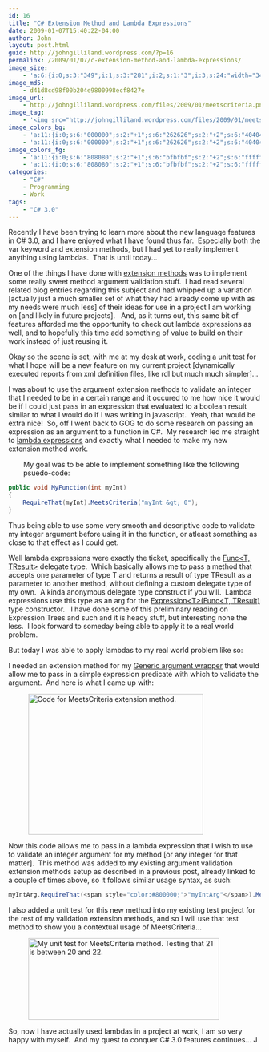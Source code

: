 ```yaml
---
id: 16
title: "C# Extension Method and Lambda Expressions"
date: 2009-01-07T15:40:22-04:00
author: John
layout: post.html
guid: http://johngilliland.wordpress.com/?p=16
permalink: /2009/01/07/c-extension-method-and-lambda-expressions/
image_size:
    - 'a:6:{i:0;s:3:"349";i:1;s:3:"281";i:2;s:1:"3";i:3;s:24:"width="349" height="281"";s:4:"bits";s:1:"8";s:4:"mime";s:9:"image/png";}'
image_md5:
    - d41d8cd98f00b204e9800998ecf8427e
image_url:
    - http://johngilliland.wordpress.com/files/2009/01/meetscriteria.png
image_tag:
    - '<img src="http://johngilliland.wordpress.com/files/2009/01/meetscriteria.png?w=560" class="size-full wp-image-25 " title="Code for MeetsCriteria extension method."   alt="Code for MeetsCriteria extension method."    />'
image_colors_bg:
    - 'a:11:{i:0;s:6:"000000";s:2:"+1";s:6:"262626";s:2:"+2";s:6:"404040";s:2:"+3";s:6:"808080";s:2:"+4";s:6:"bfbfbf";s:2:"+5";s:6:"e6e6e6";i:-1;s:6:"000000";i:-2;s:6:"000000";i:-3;s:6:"000000";i:-4;s:6:"000000";i:-5;s:6:"000000";}'
    - 'a:11:{i:0;s:6:"000000";s:2:"+1";s:6:"262626";s:2:"+2";s:6:"404040";s:2:"+3";s:6:"808080";s:2:"+4";s:6:"bfbfbf";s:2:"+5";s:6:"e6e6e6";i:-1;s:6:"000000";i:-2;s:6:"000000";i:-3;s:6:"000000";i:-4;s:6:"000000";i:-5;s:6:"000000";}'
image_colors_fg:
    - 'a:11:{i:0;s:6:"808080";s:2:"+1";s:6:"bfbfbf";s:2:"+2";s:6:"ffffff";s:2:"+3";s:6:"000000";s:2:"+4";s:6:"000000";s:2:"+5";s:6:"000000";i:-1;s:6:"808080";i:-2;s:6:"808080";i:-3;s:6:"808080";i:-4;s:6:"808080";i:-5;s:6:"808080";}'
    - 'a:11:{i:0;s:6:"808080";s:2:"+1";s:6:"bfbfbf";s:2:"+2";s:6:"ffffff";s:2:"+3";s:6:"000000";s:2:"+4";s:6:"000000";s:2:"+5";s:6:"000000";i:-1;s:6:"808080";i:-2;s:6:"808080";i:-3;s:6:"808080";i:-4;s:6:"808080";i:-5;s:6:"808080";}'
categories:
    - "C#"
    - Programming
    - Work
tags:
    - "C# 3.0"
---
```


Recently I have been trying to learn more about the new language features in C# 3.0, and I have enjoyed what I have found thus far.  Especially both the var keyword and extension methods, but I had yet to really implement anything using lambdas.  That is until today...

One of the things I have done with <a title="Argument Validation using C# Extension Methods" href="http://johngilliland.wordpress.com/2009/01/07/argument-validation-using-c-30-extension-methods/">extension methods</a> was to implement some really sweet method argument validation stuff.  I had read several related blog entries regarding this subject and had whipped up a variation [actually just a much smaller set of what they had already come up with as my needs were much less] of their ideas for use in a project I am working on [and likely in future projects].   And, as it turns out, this same bit of features afforded me the opportunity to check out lambda expressions as well, and to hopefully this time add something of value to build on their work instead of just reusing it.

Okay so the scene is set, with me at my desk at work, coding a unit test for what I hope will be a new feature on my current project [dynamically executed reports from xml definition files, like rdl but much much simpler]...

I was about to use the argument extension methods to validate an integer that I needed to be in a certain range and it occured to me how nice it would be if I could just pass in an expression that evaluated to a boolean result similar to what I would do if I was writing in javascript.  Yeah, that would be extra nice!  So, off I went back to GOG to do some research on passing an expression as an argument to a function in C#.  My research led me straight to <a title="Lambda Expressions, new C# 3.0 Feature" href="http://weblogs.asp.net/scottgu/archive/2007/04/08/new-orcas-language-feature-lambda-expressions.aspx">lambda expressions</a> and exactly what I needed to make my new extension method work.

<p style="padding-left:30px;">My goal was to be able to implement something like the following psuedo-code:</p>

```cs
public void MyFunction(int myInt)
{
    RequireThat(myInt).MeetsCriteria("myInt &gt; 0");
}
```

Thus being able to use some very smooth and descriptive code to validate my integer argument before using it in the function, or atleast something as close to that effect as I could get.

Well lambda expressions were exactly the ticket, specifically the <a title="MSDN Reference for Func&lt;T, TResult&gt; delegate type." href="http://msdn.microsoft.com/en-us/library/bb549151.aspx">Func&lt;T, TResult&gt;</a> delegate type.  Which basically allows me to pass a method that accepts one parameter of type T and returns a result of type TResult as a parameter to another method, without defining a custom delegate type of my own.  A kinda anonymous delegate type construct if you will.  Lambda expressions use this type as an arg for the <a title="Code Project Article on Expressions" href="http://www.codeproject.com/KB/linq/Expressions.aspx">Expression&lt;T&gt;(Func&lt;T, TResult)</a> type constructor.   I have done some of this preliminary reading on Expression Trees and such and it is heady stuff, but interesting none the less.  I look forward to someday being able to apply it to a real world problem.

But today I was able to apply lambdas to my real world problem like so:

I needed an extension method for my <a title="Argument validation with extension methods." href="http://johngilliland.wordpress.com/2009/01/07/argument-validation-using-c-30-extension-methods/">Generic argument wrapper</a> that would allow me to pass in a simple expression predicate with which to validate the argument.  And here is what I came up with:

<figure><img class="size-full wp-image-25 " title="Code for MeetsCriteria extension method." src="/images/meetscriteria.png" alt="Code for MeetsCriteria extension method." width="349" height="281" /></figure>

Now this code allows me to pass in a lambda expression that I wish to use to validate an integer argument for my method [or any integer for that matter].  This method was added to my existing argument validation extension methods setup as described in a previous post, already linked to a couple of times above, so it follows similar usage syntax, as such:

```cs
myIntArg.RequireThat(<span style="color:#800000;">"myIntArg"</span>).MeetsCriteria(...);
```

I also added a unit test for this new method into my existing test project for the rest of my validation extension methods, and so I will use that test method to show you a contextual usage of MeetsCriteria...

<figure><img class="size-full wp-image-26" title="meetscriteria.test.png" src="/images/meetscriteriatest.png" alt="My unit test for MeetsCriteria method.  Testing that 21 is between 20 and 22." width="381" height="163" /></figure>

So, now I have actually used lambdas in a project at work, I am so very happy with myself.  And my quest to conquer C# 3.0 features continues... J
